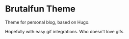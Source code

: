 # Brutalfun Theme
Theme for personal blog, based on Hugo.

Hopefully with easy gif integrations. Who doesn't love gifs.

